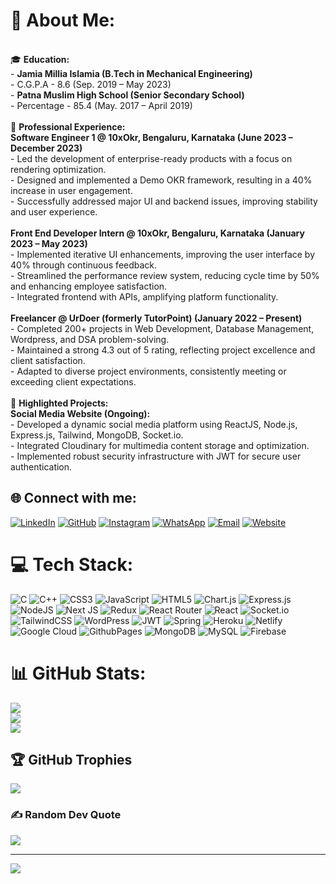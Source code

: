 # 💫 About Me:
<br>🎓 **Education:**<br>- **Jamia Millia Islamia (B.Tech in Mechanical Engineering)**<br>  - C.G.P.A - 8.6 (Sep. 2019 – May 2023)<br>- **Patna Muslim High School (Senior Secondary School)**<br>  - Percentage - 85.4 (May. 2017 – April 2019)<br><br>💼 **Professional Experience:**<br>**Software Engineer 1 @ 10xOkr, Bengaluru, Karnataka (June 2023 – December 2023)**<br>- Led the development of enterprise-ready products with a focus on rendering optimization.<br>- Designed and implemented a Demo OKR framework, resulting in a 40% increase in user engagement.<br>- Successfully addressed major UI and backend issues, improving stability and user experience.<br><br>**Front End Developer Intern @ 10xOkr, Bengaluru, Karnataka (January 2023 – May 2023)**<br>- Implemented iterative UI enhancements, improving the user interface by 40% through continuous feedback.<br>- Streamlined the performance review system, reducing cycle time by 50% and enhancing employee satisfaction.<br>- Integrated frontend with APIs, amplifying platform functionality.<br><br>**Freelancer @ UrDoer (formerly TutorPoint) (January 2022 – Present)**<br>- Completed 200+ projects in Web Development, Database Management, Wordpress, and DSA problem-solving.<br>- Maintained a strong 4.3 out of 5 rating, reflecting project excellence and client satisfaction.<br>- Adapted to diverse project environments, consistently meeting or exceeding client expectations.<br><br>🚀 **Highlighted Projects:**<br>**Social Media Website (Ongoing):**<br>- Developed a dynamic social media platform using ReactJS, Node.js, Express.js, Tailwind, MongoDB, Socket.io.<br>- Integrated Cloudinary for multimedia content storage and optimization.<br>- Implemented robust security infrastructure with JWT for secure user authentication.<br>

## 🌐 Connect with me:
[![LinkedIn](https://img.shields.io/badge/LinkedIn-%230077B5.svg?logo=linkedin&logoColor=white)](https://linkedin.com/in/https://linkedin.com/in/mknazir7)
[![GitHub](https://img.shields.io/badge/GitHub-%23181717.svg?logo=github&logoColor=white)](https://github.com/mknazir)
[![Instagram](https://img.shields.io/badge/Instagram-%23E4405F.svg?logo=instagram&logoColor=white)](https://www.instagram.com/mknazir_/)
[![WhatsApp](https://img.shields.io/badge/WhatsApp-%25B0%2325D366.svg?logo=whatsapp&logoColor=white)](https://wa.me/+919155338080)
[![Email](https://img.shields.io/badge/Email-%23EA4335.svg?logo=gmail&logoColor=white)](mailto:mdkaifali17317@gmail.com)
[![Website](https://img.shields.io/badge/Website-%231DA1F2.svg?logo=firefox-browser&logoColor=white)](https://mdkaifali-portfolio.vercel.app/)

# 💻 Tech Stack:
![C](https://img.shields.io/badge/c-%2300599C.svg?style=for-the-badge&logo=c&logoColor=white) ![C++](https://img.shields.io/badge/c++-%2300599C.svg?style=for-the-badge&logo=c%2B%2B&logoColor=white) ![CSS3](https://img.shields.io/badge/css3-%231572B6.svg?style=for-the-badge&logo=css3&logoColor=white) ![JavaScript](https://img.shields.io/badge/javascript-%23323330.svg?style=for-the-badge&logo=javascript&logoColor=%23F7DF1E) ![HTML5](https://img.shields.io/badge/html5-%23E34F26.svg?style=for-the-badge&logo=html5&logoColor=white) ![Chart.js](https://img.shields.io/badge/chart.js-F5788D.svg?style=for-the-badge&logo=chart.js&logoColor=white) ![Express.js](https://img.shields.io/badge/express.js-%23404d59.svg?style=for-the-badge&logo=express&logoColor=%2361DAFB) ![NodeJS](https://img.shields.io/badge/node.js-6DA55F?style=for-the-badge&logo=node.js&logoColor=white) ![Next JS](https://img.shields.io/badge/Next-black?style=for-the-badge&logo=next.js&logoColor=white) ![Redux](https://img.shields.io/badge/redux-%23593d88.svg?style=for-the-badge&logo=redux&logoColor=white) ![React Router](https://img.shields.io/badge/React_Router-CA4245?style=for-the-badge&logo=react-router&logoColor=white) ![React](https://img.shields.io/badge/react-%2320232a.svg?style=for-the-badge&logo=react&logoColor=%2361DAFB) ![Socket.io](https://img.shields.io/badge/Socket.io-black?style=for-the-badge&logo=socket.io&badgeColor=010101) ![TailwindCSS](https://img.shields.io/badge/tailwindcss-%2338B2AC.svg?style=for-the-badge&logo=tailwind-css&logoColor=white) ![WordPress](https://img.shields.io/badge/WordPress-%23117AC9.svg?style=for-the-badge&logo=WordPress&logoColor=white) ![JWT](https://img.shields.io/badge/JWT-black?style=for-the-badge&logo=JSON%20web%20tokens) ![Spring](https://img.shields.io/badge/spring-%236DB33F.svg?style=for-the-badge&logo=spring&logoColor=white) ![Heroku](https://img.shields.io/badge/heroku-%23430098.svg?style=for-the-badge&logo=heroku&logoColor=white) ![Netlify](https://img.shields.io/badge/netlify-%23000000.svg?style=for-the-badge&logo=netlify&logoColor=#00C7B7) ![Google Cloud](https://img.shields.io/badge/GoogleCloud-%234285F4.svg?style=for-the-badge&logo=google-cloud&logoColor=white) ![GithubPages](https://img.shields.io/badge/github%20pages-121013?style=for-the-badge&logo=github&logoColor=white) ![MongoDB](https://img.shields.io/badge/MongoDB-%234ea94b.svg?style=for-the-badge&logo=mongodb&logoColor=white) ![MySQL](https://img.shields.io/badge/mysql-%2300000f.svg?style=for-the-badge&logo=mysql&logoColor=white) ![Firebase](https://img.shields.io/badge/Firebase-039BE5?style=for-the-badge&logo=Firebase&logoColor=white)

# 📊 GitHub Stats:<br/>
![](https://github-readme-stats.vercel.app/api?username=mknazir&theme=dark&hide_border=false&include_all_commits=true&count_private=true)<br/>
![](https://github-readme-streak-stats.herokuapp.com/?user=mknazir&theme=dark&hide_border=false)<br/>
![](https://github-readme-stats.vercel.app/api/top-langs/?username=mknazir&theme=dark&hide_border=false&include_all_commits=true&count_private=true&layout=compact)

## 🏆 GitHub Trophies
![](https://github-profile-trophy.vercel.app/?username=mknazir&theme=radical&no-frame=false&no-bg=false&margin-w=4)

### ✍️ Random Dev Quote
![](https://quotes-github-readme.vercel.app/api?type=horizontal&theme=radical)

---
[![](https://visitcount.itsvg.in/api?id=mknazir&icon=0&color=0)](https://visitcount.itsvg.in)

<!-- Proudly created with GPRM ( https://gprm.itsvg.in ) -->